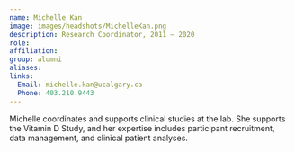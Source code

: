 ```yaml
---
name: Michelle Kan
image: images/headshots/MichelleKan.png
description: Research Coordinator, 2011 – 2020
role: 
affiliation: 
group: alumni
aliases: 
links:
  Email: michelle.kan@ucalgary.ca
  Phone: 403.210.9443
---
```


Michelle coordinates and supports clinical studies at the lab. She supports the Vitamin D Study, and her expertise includes participant recruitment, data management, and clinical patient analyses.